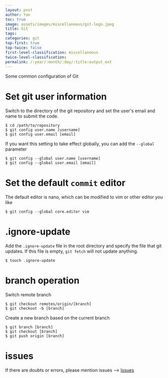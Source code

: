 ```yaml
---
layout: post
author: Yan 
toc: true
image: assets/images/miscellaneous/git-logo.jpeg
title: Git
tags:
categories: git
top-first: true
top-twice: false
first-level-classification: miscellaneous
twice-level-classification:
permalink: /:year/:month/:day/:title:output_ext
---
```


Some common configuration of Git

# Set git user information

Switch to the directory of the git repository and set the user's email and name to submit the code.

```shell
$ cd /path/to/repository
$ git config user.name [username]
$ git config user.email [email]
```


If you want this setting to take effect globally, you can add the `--global` parameter

```shell
$ git config --global user.name [username]
$ git config --global user.email [email]
```

# Set the default `commit` editor

The default editor is nano, which can be modified to vim or other editor you like

```shell
$ git config --global core.editor vim
```


# .ignore-update

Add the `.ignore-update` file in the root directory and specify the file that git updates. If this file is empty, `git fetch` will not update anything.

```shell
$ touch .ignore-update
```

# branch operation

Switch remote branch

```shell
$ git checkout remotes/origin/[branch]
$ git checkout -b [branch]
```

Create a new branch based on the current branch

```shell
$ git branch [branch]
$ git checkout [branch]
$ git push origin [branch]
```

# issues

If there are doubts or errors, please mention issues --> [Issues](https://github.com/yan-wyb/issues/issues)

